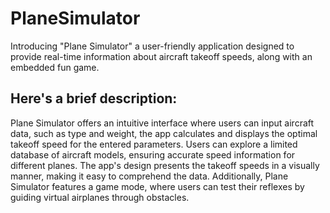 # PlaneSimulator
Introducing "Plane Simulator" a user-friendly application designed to provide real-time information about aircraft takeoff speeds, along with an embedded fun game.

## Here's a brief description:

Plane Simulator offers an intuitive interface where users can input aircraft data, such as type and weight, the app calculates and displays the optimal takeoff speed for the entered parameters. Users can explore a limited database of aircraft models, ensuring accurate speed information for different planes.
The app's design presents the takeoff speeds in a visually manner, making it easy to comprehend the data.
Additionally, Plane Simulator features a game mode, where users can test their reflexes by guiding virtual airplanes through obstacles.
